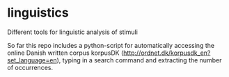 # linguistics
Different tools for linguistic analysis of stimuli

So far this repo includes a python-script for automatically accessing the online Danish written corpus korpusDK (http://ordnet.dk/korpusdk_en?set_language=en), typing in a search command and extracting the number of occurrences.
